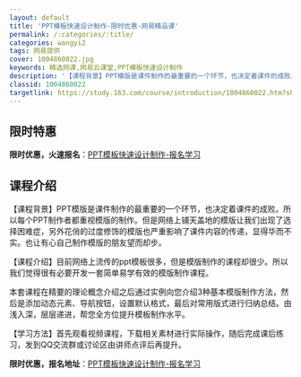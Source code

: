 ```yaml
---
layout: default
title: 'PPT模板快速设计制作-限时优惠-网易精品课'
permalink: /:categories/:title/
categories: wangyi2
tags: 网易提供
cover: 1004860022.jpg
keywords: 精选网课,网易云课堂,PPT模板快速设计制作
description: '【课程背景】PPT模版是课件制作的最重要的一个环节，也决定着课件的成败。所以每个PPT制作者都重视模版的制作。但是网络上'
classid: 1004860022
targetlink: https://study.163.com/course/introduction/1004860022.htm?share=1&shareId=1025206652&utm_campaign=share&utm_medium=iphoneShare&utm_source=&utm_u=1025206652
---
```


## 限时特惠

**限时优惠，火速报名**：[PPT模板快速设计制作-报名学习](https://study.163.com/course/introduction/1004860022.htm?share=1&shareId=1025206652&utm_campaign=share&utm_medium=iphoneShare&utm_source=&utm_u=1025206652)

## 课程介绍

【课程背景】PPT模版是课件制作的最重要的一个环节，也决定着课件的成败。所以每个PPT制作者都重视模版的制作。但是网络上铺天盖地的模版让我们出现了选择困难症，另外花俏的过度修饰的模版也严重影响了课件内容的传递，显得华而不实。也让有心自己制作模版的朋友望而却步。

【课程介绍】目前网络上流传的ppt模板很多，但是模版制作的课程却很少。所以我们觉得很有必要开发一套简单易学有效的模版制作课程。

本套课程在精要的理论概念介绍之后通过实例向您介绍3种基本模版制作方法，然后是添加动态元素、导航按钮，设置默认格式，最后对常用版式进行归纳总结。由浅入深，层层递进，帮您全方位提升模板制作水平。

【学习方法】首先观看视频课程，下载相关素材进行实际操作，随后完成课后练习，发到QQ交流群或讨论区由讲师点评后再提升。

**限时优惠，报名地址**：[PPT模板快速设计制作-报名学习](https://study.163.com/course/introduction/1004860022.htm?share=1&shareId=1025206652&utm_campaign=share&utm_medium=iphoneShare&utm_source=&utm_u=1025206652)

